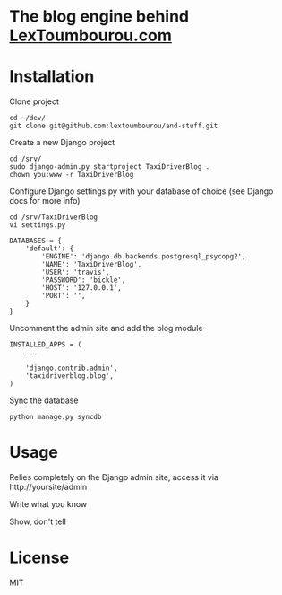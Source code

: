 # The blog engine behind [LexToumbourou.com](http://lextoumbourou.com)

Installation
============

Clone project

```
cd ~/dev/
git clone git@github.com:lextoumbourou/and-stuff.git
```

Create a new Django project

```
cd /srv/
sudo django-admin.py startproject TaxiDriverBlog .
chown you:www -r TaxiDriverBlog
```

Configure Django settings.py with your database of choice (see Django docs for more info)

```
cd /srv/TaxiDriverBlog
vi settings.py
```
```
DATABASES = {
    'default': {
        'ENGINE': 'django.db.backends.postgresql_psycopg2',
        'NAME': 'TaxiDriverBlog',
        'USER': 'travis',
        'PASSWORD': 'bickle',
        'HOST': '127.0.0.1',
        'PORT': '',
    } 
}
```

Uncomment the admin site and add the blog module

```
INSTALLED_APPS = (
    ...

    'django.contrib.admin',
    'taxidriverblog.blog',
)
```

Sync the database

```
python manage.py syncdb
```

Usage
======

Relies completely on the Django admin site, access it via http://yoursite/admin

Write what you know

Show, don't tell

License
=======

MIT
